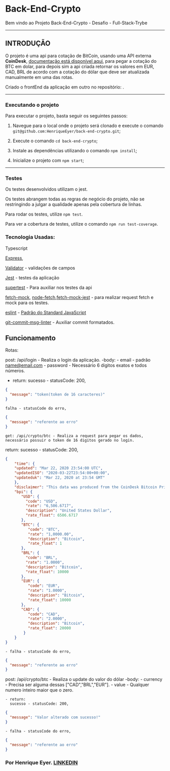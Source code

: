 # Back-End-Crypto

Bem vindo ao Projeto Back-End-Crypto - Desafio - Full-Stack-Trybe

---

## INTRODUÇÃO

O projeto é uma api para cotação de BitCoin, usando uma API externa **CoinDesk**, [documentação está disponível aqui](https://www.coindesk.com/coindesk-api), para pegar a cotação do BTC em dolar, para depois sim a api criada retornar os valores em EUR, CAD, BRL de acordo com a cotação do dólar que deve ser atualizada manualmente em uma das rotas.  

Criado o frontEnd da aplicação em outro no repositório: .

---

### Executando o projeto

Para executar o projeto, basta seguir os seguintes passos:


1. Navegue para o local onde o projeto será clonado e execute o comando `git@github.com:HenriqueEyer/back-end-crypto.git`;


2. Execute o comando `cd back-end-crypto`;


3. Instale as dependências utilizando o comando `npm install`;


4. Inicialize o projeto com `npm start`;

---

### Testes

Os testes desenvolvidos utilizam o jest.

Os testes abrangem todas as regras de negócio do projeto, não se restringindo a julgar a qualidade apenas pela cobertura de linhas.

Para rodar os testes, utilize `npm test`.

Para ver a cobertura de testes, utilize o comando `npm run test-coverage`.

### Tecnologia Usadas:

Typescript

[Express](https://expressjs.com/pt-br/),

[Validator](https://www.npmjs.com/package/validator) - validações de campos

[Jest](https://jestjs.io/docs/getting-started) - testes da aplicação

[supertest](https://www.npmjs.com/package/supertest) - Para auxiliar nos testes da api

[fetch-mock](https://www.npmjs.com/package/fetch-mock), [node-fetch](https://www.npmjs.com/package/node-fetch),[fetch-mock-jest](https://www.npmjs.com/package/jest-fetch-mock) - para realizar request fetch e mock para os testes.

[eslint](https://eslint.org/) - [Padrão do Standard JavaScript](https://standardjs.com/)

[git-commit-msg-linter](https://www.npmjs.com/package/git-commit-msg-linter) - Auxiliar commit formatados.


## Funcionamento

Rotas:

  post: /api/login - Realiza o login da aplicação.
    -body: 
      - email - padrão name@email.com
      - password - Necessário 6 digitos exatos e todos números.

- return: 
sucesso - statusCode: 200, 
```json
{
  "message": "token(token de 16 caracteres)" 
}
```
    falha - statusCode do erro,
```json
{
  "message": "referente ao erro" 
}
```
    get: /api/crypto/btc - Realiza a request para pegar os dados, necessário possuir o token de 16 digitos gerado no login.
  return: 
  sucesso - statusCode: 200, 
```json
{
    "time": {
    "updated": "Mar 22, 2020 23:54:00 UTC",
    "updatedISO": "2020-03-22T23:54:00+00:00",
    "updateduk": "Mar 22, 2020 at 23:54 GMT"
    },
    "disclaimer": "This data was produced from the CoinDesk Bitcoin Price Index (USD). Non-USD currency data converted using hourly conversion rate from    openexchangerates.org",
    "bpi": {
       "USD": {
         "code": "USD",
         "rate": "6,506.6717",
         "description": "United States Dollar",
         "rate_float": 6506.6717
       },
       "BTC": {
          "code": "BTC",
          "rate": "1,0000.00",
          "description": "Bitcoin",
          "rate_float": 1
       },
       "BRL": {
         "code": "BRL",
         "rate": "1.0000",
         "description": "Bitcoin",
         "rate_float": 10000
       },
       "EUR": {
          "code": "EUR",
          "rate": "1.0000",
          "description": "Bitcoin",
          "rate_float": 10000
       },
       "CAD": {
          "code": "CAD",
          "rate": "2.0000",
          "description": "Bitcoin",
          "rate_float": 20000
        }
    }
}
```
    - falha - statusCode do erro,
```json
{
  "message": "referente ao erro"
}
```

  post: /api/crypto/btc - Realiza o update do valor do dólar
    -body: 
      - currency - Precisa ser alguma dessas ["CAD","BRL","EUR"].
      - value - Qualquer numero inteiro maior que o zero.

    - return: 
      sucesso - statusCode: 200,

```json
{
  "message": "Valor alterado com sucesso!" 
}
```
    - falha - statusCode do erro, 
```json
{            
  "message": "referente ao erro"
}
```



### Por Henrique Eyer. [LINKEDIN](https://www.linkedin.com/in/henriqueeyer)
